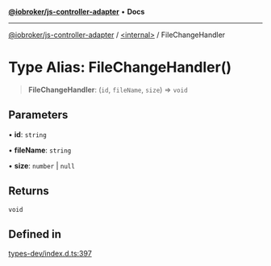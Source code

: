 [**@iobroker/js-controller-adapter**](../../README.md) • **Docs**

***

[@iobroker/js-controller-adapter](../../globals.md) / [\<internal\>](../README.md) / FileChangeHandler

# Type Alias: FileChangeHandler()

> **FileChangeHandler**: (`id`, `fileName`, `size`) => `void`

## Parameters

• **id**: `string`

• **fileName**: `string`

• **size**: `number` \| `null`

## Returns

`void`

## Defined in

[types-dev/index.d.ts:397](https://github.com/ioBroker/ioBroker.js-controller/blob/ebf87a343c9c866aa4a5e7b77c2c13760c514a2e/packages/types-dev/index.d.ts#L397)
